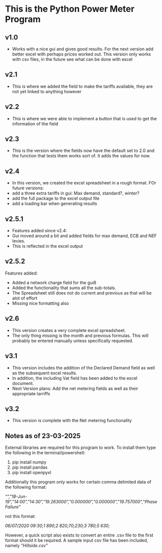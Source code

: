 # This is the Python Power Meter Program


## v1.0 
- Works with a nice gui and gives good results. For the next version add better excel with perhaps prices worked out. This version only works with csv files, in the future see what can be done with excel

## v2.1 
- This is where we added the field to make the tariffs available, they are not yet linked to anything however

## v2.2 
- This is where we were able to implement a button that is used to get the information of the field

## v2.3 
- This is the version where the fields now have the default set to 2.0 and the function that tests them works sort of. It adds the values for now. 

## v2.4 
- In this version, we created the excel spreadsheet in a rough format. FOr future versions:
- add a three extra tariffs in gui: Max demand, standard?, winter?
- add the full package to the excel output file
- add a loading bar when generating results

## v2.5.1 
- Features added since v2.4:
- Gui moved around a bit and added fields for max demand, ECB and NEF levies.
- This is reflected in the excel output 

## v2.5.2 
Features added:
- Added a network charge field for the gui8
- Added the functionality that sums all the sub-totals. 
- The Spreadsheet still does not do current and previous as that will be alot of effort
- Missing nice formatting also 

## v2.6
- This version creates a very complete excel spreadsheet.
- The only thing missing is the month and previous formulas. This will probably be entered manually unless specifically requested.

## v3.1
- This version includes the addition of the Declared Demand field as well as the subsequent excel results.
- In addition, the including Vat field has been added to the excel document.
- Next Version plans: Add the net metering fields as well as their appropriate tarriffs

## v3.2
- This version is complete with the Net metering functionality

## Notes as of 23-03-2025

External libraries are required for this program to work. To install them type the following in the terminal/powershell:

1. pip install numpy
2. pip install pandas
3. pip install openpyxl 

Additionally this program only works for certain comma delimited data of the following format: 

*"","18-Jun-19","14:00","14:30","19.263000","0.000000","0.000000","19.757000","Phase Failure"*

not this format:

*06/07/2020 09:30;1 890;2 820;70;230;3 780;5 630;*

However, a quick script also exists to convert an entire .csv file to the first format should it be required. A sample input csv file has been included, namely *"Hillside.csv"*

